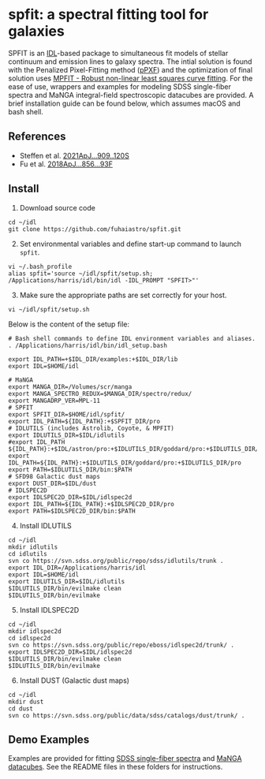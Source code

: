 # spfit: a spectral fitting tool for galaxies

SPFIT is an
[IDL](https://www.l3harrisgeospatial.com/Software-Technology/IDL)-based package to simultaneous fit models of stellar
continuum and emission lines to galaxy spectra. The
intial solution is found with the Penalized Pixel-Fitting method
([pPXF](https://www-astro.physics.ox.ac.uk/~cappellari/software/#ppxf)) and the optimization of final solution uses [MPFIT - Robust non-linear least squares curve
fitting](https://pages.physics.wisc.edu/~craigm/idl/fitting.html). For
the ease of use, wrappers and examples for modeling SDSS single-fiber
spectra and MaNGA integral-field spectroscopic datacubes are provided. 
A brief installation guide can be found below, which assumes macOS and bash shell.

## References

- Steffen et al. [2021ApJ...909..120S](https://ui.adsabs.harvard.edu/abs/2021ApJ...909..120S)
- Fu et al. [2018ApJ...856...93F](https://ui.adsabs.harvard.edu/abs/2018ApJ...856...93F)

## Install

1. Download source code
```shell
cd ~/idl
git clone https://github.com/fuhaiastro/spfit.git
```
2. Set environmental variables and define start-up command to launch `spfit`.
```shell
vi ~/.bash_profile
alias spfit='source ~/idl/spfit/setup.sh; /Applications/harris/idl/bin/idl -IDL_PROMPT "SPFIT>"'
```
3. Make sure the appropriate paths are set correctly for your host.
```shell
vi ~/idl/spfit/setup.sh
```
Below is the content of the setup file:
```shell
# Bash shell commands to define IDL environment variables and aliases.
. /Applications/harris/idl/bin/idl_setup.bash

export IDL_PATH=+$IDL_DIR/examples:+$IDL_DIR/lib
export IDL=$HOME/idl

# MaNGA 
export MANGA_DIR=/Volumes/scr/manga
export MANGA_SPECTRO_REDUX=$MANGA_DIR/spectro/redux/
export MANGADRP_VER=MPL-11
# SPFIT
export SPFIT_DIR=$HOME/idl/spfit/
export IDL_PATH=${IDL_PATH}:+$SPFIT_DIR/pro
# IDLUTILS (includes Astrolib, Coyote, & MPFIT)
export IDLUTILS_DIR=$IDL/idlutils
#export IDL_PATH ${IDL_PATH}:+$IDL/astron/pro:+$IDLUTILS_DIR/goddard/pro:+$IDLUTILS_DIR/pro
export IDL_PATH=${IDL_PATH}:+$IDLUTILS_DIR/goddard/pro:+$IDLUTILS_DIR/pro
export PATH=$IDLUTILS_DIR/bin:$PATH
# SFD98 Galactic dust maps
export DUST_DIR=$IDL/dust 
# IDLSPEC2D
export IDLSPEC2D_DIR=$IDL/idlspec2d
export IDL_PATH=${IDL_PATH}:+$IDLSPEC2D_DIR/pro
export PATH=$IDLSPEC2D_DIR/bin:$PATH
```
4. Install IDLUTILS
```shell
cd ~/idl
mkdir idlutils
cd idlutils
svn co https://svn.sdss.org/public/repo/sdss/idlutils/trunk .
export IDL_DIR=/Applications/harris/idl
export IDL=$HOME/idl
export IDLUTILS_DIR=$IDL/idlutils
$IDLUTILS_DIR/bin/evilmake clean
$IDLUTILS_DIR/bin/evilmake
```
5. Install IDLSPEC2D
```shell
cd ~/idl
mkdir idlspec2d
cd idlspec2d
svn co https://svn.sdss.org/public/repo/eboss/idlspec2d/trunk/ .
export IDLSPEC2D_DIR=$IDL/idlspec2d
$IDLUTILS_DIR/bin/evilmake clean
$IDLUTILS_DIR/bin/evilmake
```
6. Install DUST (Galactic dust maps)
```shell
cd ~/idl
mkdir dust
cd dust
svn co https://svn.sdss.org/public/data/sdss/catalogs/dust/trunk/ .
```

## Demo Examples

Examples are provided for fitting [SDSS single-fiber
spectra](https://github.com/fuhaiastro/spfit/tree/main/examples/sdss)
and [MaNGA
datacubes](https://github.com/fuhaiastro/spfit/tree/main/examples/manga).
See the README files in these folders for instructions.

